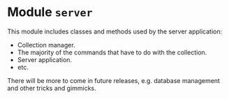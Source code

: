 # Module `server`

This module includes classes and methods used by the server application:

* Collection manager.
* The majority of the commands that have to do with the collection.
* Server application.
* etc.

There will be more to come in future releases, e.g. database management and other tricks and gimmicks.